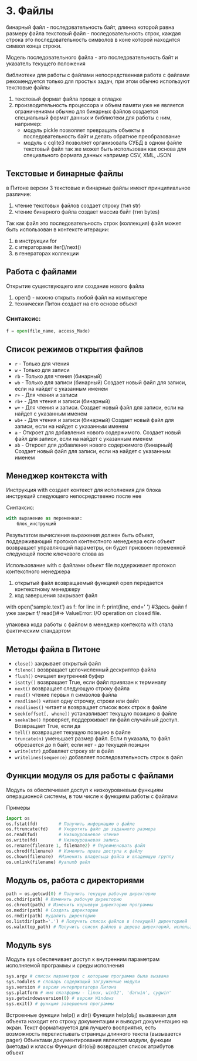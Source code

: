 # 3. Файлы 
бинарный файл - последовательность байт, длинна которой равна размеру файла
текстовый файл - последовательность строк, каждая строка это последовательность символов в коне которой находится символ конца строки.

Модель последовательного файла - это последовательность байт и указатель текущего положения

библиотеки для работы с файлами 
непосредственная работа с файлами рекомендуется только для простых задач, при этом обычно используют текстовые файлы
1. текстовый формат файла проще в отладке
2. производительность процессора и объем памяти уже не является ограничениями 
обычно для бинарных файлов создается специальный формат данных и 
библиотеки для работы с ним, например:
	* модуль pickle позволяет превращать объекты в последовательность байт и делать обратное преобразование
	* модуль с cqlite3 позволяет организовать СУБД в одном файле
текстовый файл так же может быть использован как основа для специального формата данных например CSV, XML, JSON

## Текстовые и бинарные файлы

в Питоне версии 3 текстовые и бинарные файлы имеют принципиальное различие: 
1. чтение текстовых файлов создает строку (тип str)
2. чтение бинарного файла создает массив байт (тип bytes)

Так как файл это последовательность строк (коллекция) файл может быть использован в контексте итерации:
1. в инструкции for
2. с итераторами iter()/next()
3. в генераторах коллекции

## Работа с файлами 
Открытие существующего или создание нового файла
1. open() - можно открыть любой файл на компьютере
2. технически Питон создает на его основе объект

### Синтаксис:
```python
f = open(file_name, access_Made)
```

## Список режимов открытия файлов

* ```r``` 	- Только для чтения
* ```w```	- Только для записи 
* ```rb```	- Только для чтения (бинарный)
* ```wb```	- Только для записи (бинарный) Создает новый файл для записи, если на найдет с указанным именем
* ```r+```	- Для чтения и записи
* ```rb+```	- Для чтения и записи (бинарный)
* ```w+```	- Для чтения и записи. Создает новый файл для записи, если на найдет с указанным именем
* ```wb+```	- Для чтения и записи (бинарный) Создает новый файл для записи, если на найдет с указанным именем 
* ```a```	- Откроет для добавления нового содержимого. Создает новый файл для записи, если на найдет с указанным именем
* ```ab``` 	- Откроет для добавления нового содержимого (бинарный) Создает новый файл для записи, если на найдет с указанным именем 


## Менеджер контекста with

Инструкция with создает контекст для исполнения для блока  инструкций следующего непосредственно после нее 

Синтаксис:
```python
with выражение as переменная:
	блок_инструкций
```

Результатом вычисления выражения должен быть объект, поддерживающий протокол контекстного менеджера
если объект возвращает управляющий параметры, он будет присвоен переменной следующей после ключевого слова as 

Использование with с файлами 
объект file поддерживает протокол контекстного менеджера 
1. открытый файл возвращаемый функцией open передается контекстному менеджеру
2. код завершения закрывает файл

with open('sample.text') as f:
	for line in f:
		print(line, end=' ')
#Здесь файл f уже закрыт 
f/ read()#=> ValueError: I/O operation on closed file.

упаковка кода работы с файлом в менеджер контекста with стала фактическим стандартом

## Методы файла в Питоне

* ```close()``` закрывает открытый файл  
* ```fileno()``` возвращает целочисленный дескриптор файла
* ```flush()``` очищает внутренний буфер
* ```isatty()``` возвращает Тгuе, если файл привязан к терминалу  
* ```next()``` возвращает следующую строку файла
* ```read()``` чтение первых п символов файла 
* ```readline()``` читает одну строчку, строки или файл 
* ```readlines()``` читает и возвращает список всех строк в файле
* ```seek(offset[, whene])``` устанавливает текущую позицию в файле 
* ```seekalbe()``` проверяет, поддерживает ли файл случайный доступ. Возвращает Тruе, если да 
* ```tell()``` возвращает текущую позицию в файле 
* ```truncate(n)``` уменьшает размер файл. Если п указала, то файл обрезается до п байт, если нет - до текущей позиции 
* ```write(str)``` добавляет строку stг в файл 
* ```writelines(sequence)``` добавляет последовательность строк в файл


## Функции модуля оs для работы c файлами 
Модуль оs обеспечивает доступ к низкоуровневым функциям операционной системы, в том числе к функциям работы с файлами

Примеры 

```python
import os
оs.fstаt(fd) 		# Получить информацию о файле 
оs.ftruпсаtе(fd) 	# Укоротить файл до заданного размера 
оs.геаd(fшd) 		# Низкоуровневое чтение 
оs.wrіtе(fd) 		# Низкоуровневая запись 
оs.rепате(fіlеnате 1, fіlепате2) # Переименовать файл 
оs.сhтоd(fіlепате)	# Изменить права доступа к файлу 
оs.сhоwn(fіlеnате) 	#Изменить владельца файла и владеющую группу
os.unlink(filename) #yanumb φaйл
```


## Модуль os, работа с директориями
 
```python
раth = os.gеtсwd(0) # Получить текущую рабочую директорию 
оs.сhdіr(раth) # Изменить рабочую директорию 
оs.сhrооt(раth) # Изменить корневую директорию программы 
оs.mкdіг(раth) # Создать директорию 
os.rmdir(path) #удалить директорию
оs.lіstdіr(раth='.') # Получить список файлов в (текущей) директорией
оs.wаlк(tор_раth) # Получить список файлов в дереве директорий, используется совместно с инструкцией fоr
```

## Модуль sуs
 
Модуль sуs обеспечивает доступ к внутренним параметрам 
исполняемой программы и среды исполнения 
```python
sуs.аrgv # список параметров с которыми программа была вызвана 
sуs.тоdulеs # словарь содержащий загруженные модули 
sуs.vеrsіоn # версия интерпретатора Питона 
sуs.рlаtfоrm # имя платформы - linux, wіn32', 'dаrwіn', суgwіn' 
sуs.gеtwіndоwsvеrsіоn(0) # версия Wіndоws 
sуs.ехіt() # функция завершения программы
```
 
Встроенные функции hеlр() и dіr() 
 Функция hеlр(оЬj) вызванная для объекта находит его 
строку документации и выводит документацию на 
экран. 
 Текст форматируется для лучшего восприятия, есть 
возможность перелистывать страницы длинного текста 
(вызывается раgеr) 
Объектами документирования являются модули, 
функции (методы) и классы 
Функция dіr(оЬj) возвращает список атрибутов объект
